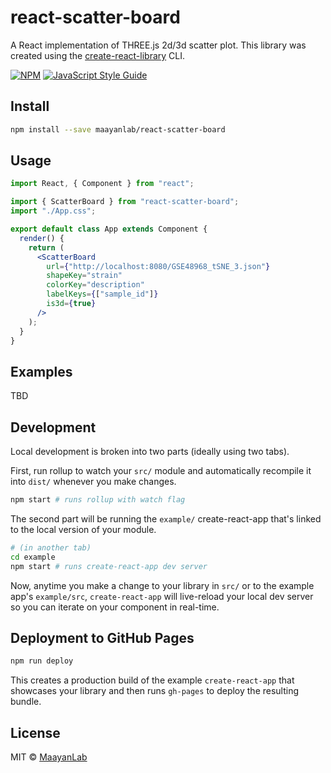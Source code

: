 # react-scatter-board

A React implementation of THREE.js 2d/3d scatter plot. This library was created using the [create-react-library](https://github.com/transitive-bullshit/create-react-library) CLI.

[![NPM](https://img.shields.io/npm/v/react-scatter-board.svg)](https://www.npmjs.com/package/react-scatter-board) [![JavaScript Style Guide](https://img.shields.io/badge/code_style-standard-brightgreen.svg)](https://standardjs.com)

## Install

```bash
npm install --save maayanlab/react-scatter-board
```

## Usage

```jsx
import React, { Component } from "react";

import { ScatterBoard } from "react-scatter-board";
import "./App.css";

export default class App extends Component {
  render() {
    return (
      <ScatterBoard
        url={"http://localhost:8080/GSE48968_tSNE_3.json"}
        shapeKey="strain"
        colorKey="description"
        labelKeys={["sample_id"]}
        is3d={true}
      />
    );
  }
}
```

## Examples

TBD

## Development

Local development is broken into two parts (ideally using two tabs).

First, run rollup to watch your `src/` module and automatically recompile it into `dist/` whenever you make changes.

```bash
npm start # runs rollup with watch flag
```

The second part will be running the `example/` create-react-app that's linked to the local version of your module.

```bash
# (in another tab)
cd example
npm start # runs create-react-app dev server
```

Now, anytime you make a change to your library in `src/` or to the example app's `example/src`, `create-react-app` will live-reload your local dev server so you can iterate on your component in real-time.

## Deployment to GitHub Pages

```bash
npm run deploy
```

This creates a production build of the example `create-react-app` that showcases your library and then runs `gh-pages` to deploy the resulting bundle.

## License

MIT © [MaayanLab](https://github.com/MaayanLab)
